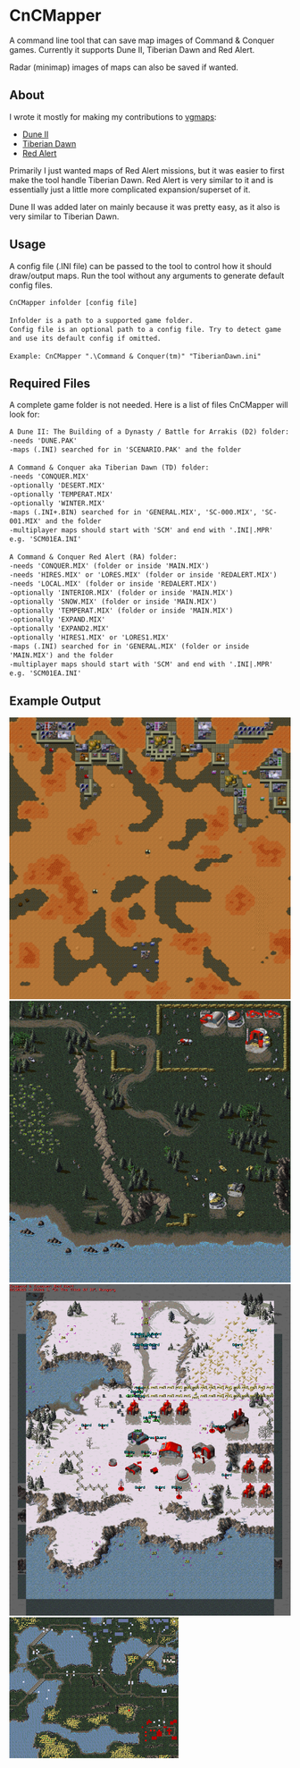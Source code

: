 # CnCMapper
A command line tool that can save map images of Command &amp; Conquer games. Currently it supports Dune II, Tiberian Dawn and Red Alert.

Radar (minimap) images of maps can also be saved if wanted.

## About
I wrote it mostly for making my contributions to [vgmaps](https://vgmaps.com/):
- [Dune II](https://vgmaps.com/Atlas/PC/index.htm#DuneIIBuildingOfADynasty)
- [Tiberian Dawn](https://vgmaps.com/Atlas/PC/index.htm#CommandConquerTiberianDawn)
- [Red Alert](https://vgmaps.com/Atlas/PC/index.htm#CommandConquerRedAlert)

Primarily I just wanted maps of Red Alert missions, but it was easier to first make the tool handle Tiberian Dawn. Red Alert is very similar to it and is essentially just a little more complicated expansion/superset of it.

Dune II was added later on mainly because it was pretty easy, as it also is very similar to Tiberian Dawn.

## Usage
A config file (.INI file) can be passed to the tool to control how it should draw/output maps. Run the tool without any arguments to generate default config files.
```
CnCMapper infolder [config file]

Infolder is a path to a supported game folder.
Config file is an optional path to a config file. Try to detect game and use its default config if omitted.

Example: CnCMapper ".\Command & Conquer(tm)" "TiberianDawn.ini"
```

## Required Files
A complete game folder is not needed. Here is a list of files CnCMapper will look for:
```
A Dune II: The Building of a Dynasty / Battle for Arrakis (D2) folder:
-needs 'DUNE.PAK'
-maps (.INI) searched for in 'SCENARIO.PAK' and the folder

A Command & Conquer aka Tiberian Dawn (TD) folder:
-needs 'CONQUER.MIX'
-optionally 'DESERT.MIX'
-optionally 'TEMPERAT.MIX'
-optionally 'WINTER.MIX'
-maps (.INI+.BIN) searched for in 'GENERAL.MIX', 'SC-000.MIX', 'SC-001.MIX' and the folder
-multiplayer maps should start with 'SCM' and end with '.INI|.MPR' e.g. 'SCM01EA.INI'

A Command & Conquer Red Alert (RA) folder:
-needs 'CONQUER.MIX' (folder or inside 'MAIN.MIX')
-needs 'HIRES.MIX' or 'LORES.MIX' (folder or inside 'REDALERT.MIX')
-needs 'LOCAL.MIX' (folder or inside 'REDALERT.MIX')
-optionally 'INTERIOR.MIX' (folder or inside 'MAIN.MIX')
-optionally 'SNOW.MIX' (folder or inside 'MAIN.MIX')
-optionally 'TEMPERAT.MIX' (folder or inside 'MAIN.MIX')
-optionally 'EXPAND.MIX'
-optionally 'EXPAND2.MIX'
-optionally 'HIRES1.MIX' or 'LORES1.MIX'
-maps (.INI) searched for in 'GENERAL.MIX' (folder or inside 'MAIN.MIX') and the folder
-multiplayer maps should start with 'SCM' and end with '.INI|.MPR' e.g. 'SCM01EA.INI'
```

## Example Output
![Dune II](https://github.com/mechaskrom/CnCMapper/blob/main/examples/D2%20-%20Atreides%20-%20SCENA022%20-%209A.png?raw=true)
![Tiberian Dawn](https://github.com/mechaskrom/CnCMapper/blob/main/examples/TD%20-%20GDI%20-%20SCG02EA%20-%20Knock%20Out%20That%20Refinery.png?raw=true)
![Red Alert](https://github.com/mechaskrom/CnCMapper/blob/main/examples/RA%20-%20Allies%20-%20SCG01EA%20-%20In%20The%20Thick%20Of%20It.png?raw=true)
![Red Alert radar](https://github.com/mechaskrom/CnCMapper/blob/main/examples/RA%20-%20Soviet%20-%20SCU09EA%20-%20Liability%20Elimination%20%5Bscale%203%5D.png?raw=true)
